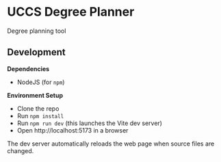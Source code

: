# UCCS Degree Planner

Degree planning tool

## Development

**Dependencies**

- NodeJS (for `npm`)

**Environment Setup**

- Clone the repo
- Run `npm install`
- Run `npm run dev` (this launches the Vite dev server)
- Open http://localhost:5173 in a browser

The dev server automatically reloads the web page when source files are changed.
